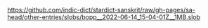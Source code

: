 https://github.com/indic-dict/stardict-sanskrit/raw/gh-pages/sa-head/other-entries/slobs/bopp__2022-06-14_15-04-01Z__1MB.slob  
